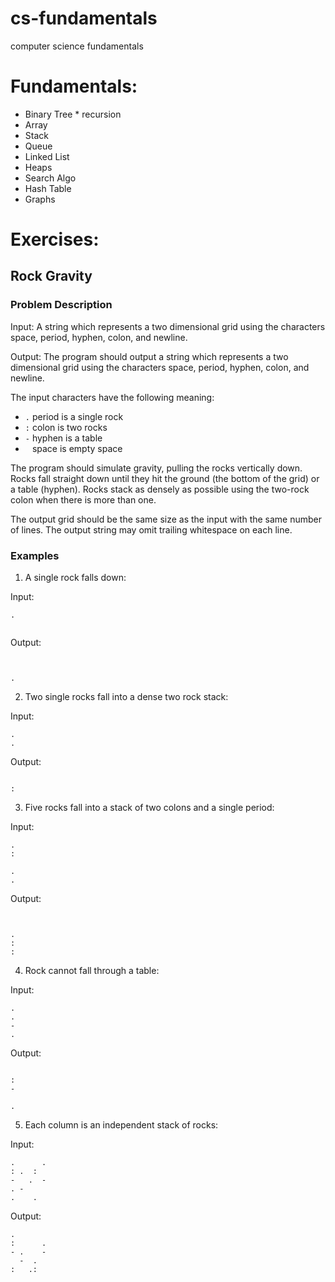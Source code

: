 # cs-fundamentals
computer science fundamentals

# Fundamentals:
* Binary Tree * recursion
* Array
* Stack
* Queue
* Linked List
* Heaps
* Search Algo
* Hash Table
* Graphs

# Exercises:

## Rock Gravity

### Problem Description

Input:  A string which represents a two dimensional grid using the characters space, period, hyphen, colon, and newline.

Output:  The program should output a string which represents a two dimensional grid using the characters space, period, hyphen, colon, and newline.

The input characters have the following meaning:

- `.` period is a single rock
- `:` colon is two rocks
- `-` hyphen is a table
- ` ` space is empty space

The program should simulate gravity, pulling the rocks vertically down.  Rocks fall straight down until they hit the ground (the bottom of the grid) or a table (hyphen).  Rocks stack as densely as possible using the two-rock colon when there is more than one.

The output grid should be the same size as the input with the same number of lines.  The output string may omit trailing whitespace on each line.

### Examples

1. A single rock falls down:

Input:
```
.


```
Output:
```


.
```

2. Two single rocks fall into a dense two rock stack:

Input:
```
.
.
```
Output:
```

:
```

3. Five rocks fall into a stack of two colons and a single period:

Input:
```
.
:

.
.
```
Output:
```


.
:
:
```

4. Rock cannot fall through a table:

Input:
```
.
.
-
.

```
Output:
```

:
-

.
```

5. Each column is an independent stack of rocks:

Input:
```
.      .
: .  :
-   .  -
. -
.    .
```
Output:
```
.
:      .
- .    -
  -  .
:   .:
```

